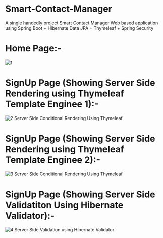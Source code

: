 # Smart-Contact-Manager
A single handedly project Smart Contact Manager Web based application using Spring Boot + Hibernate Data JPA + Thymeleaf + Spring Security

# Home Page:-
![1](https://user-images.githubusercontent.com/48306820/97289454-35ea9500-186d-11eb-8509-2065c356b353.png)

# SignUp Page (Showing Server Side Rendering using Thymeleaf Template Enginee 1):-
![2  Server Side Conditional Rendering Using Thymeleaf](https://user-images.githubusercontent.com/48306820/97289260-f6bc4400-186c-11eb-98a8-87fdd370e551.png)

# SignUp Page (Showing Server Side Rendering using Thymeleaf Template Enginee 2):-
![3  Server Side Conditional Rendering Using Thymeleaf](https://user-images.githubusercontent.com/48306820/97289270-fb80f800-186c-11eb-9d47-a1fe2a08cc11.png)

# SignUp Page (Showing Server Side Validatiton Using Hibernate Validator):-
![4  Server Side Validation using Hibernate Validator](https://user-images.githubusercontent.com/48306820/97289283-ff147f00-186c-11eb-8580-6981f5097189.png)
